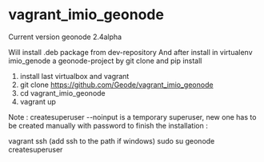 vagrant_imio_geonode
====================

Current version geonode 2.4alpha

Will install .deb package from dev-repository
And after install in virtualenv imio_genode a geonode-project by git clone and pip install

1. install last virtualbox and vagrant
2. git clone https://github.com/Geode/vagrant_imio_geonode
3. cd vagrant_imio_geonode
4. vagrant up

Note : createsuperuser --noinput is a temporary superuser, new one has to be created manually with password to finish the installation :

vagrant ssh (add ssh to the path if windows)
sudo su
geonode createsuperuser

